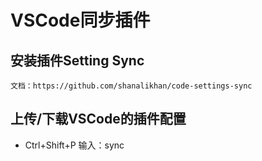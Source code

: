 # VSCode同步插件

## 安装插件Setting Sync

    文档：https://github.com/shanalikhan/code-settings-sync

## 上传/下载VSCode的插件配置

+ Ctrl+Shift+P
    输入：sync
